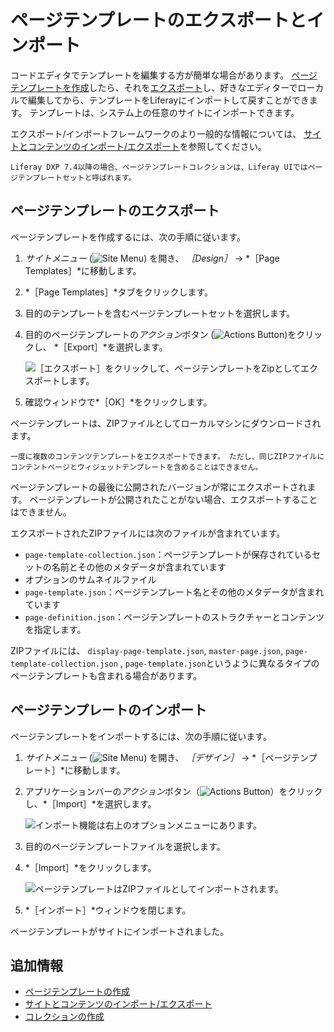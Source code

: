 # ページテンプレートのエクスポートとインポート

コードエディタでテンプレートを編集する方が簡単な場合があります。 [ページテンプレートを作成](./creating-a-page-template.md)したら、それを[エクスポート](../../building-sites/importing-exporting-pages-and-content.md)し、好きなエディターでローカルで編集してから、テンプレートをLiferayにインポートして戻すことができます。 テンプレートは、システム上の任意のサイトにインポートできます。

エクスポート/インポートフレームワークのより一般的な情報については、 [サイトとコンテンツのインポート/エクスポート](../../building-sites/importing-exporting-pages-and-content.md)を参照してください。

```{note}
Liferay DXP 7.4以降の場合、ページテンプレートコレクションは、Liferay UIではページテンプレートセットと呼ばれます。
```

## ページテンプレートのエクスポート

ページテンプレートを作成するには、次の手順に従います。

1. *サイトメニュー* (![Site Menu](../../../images/icon-product-menu.png)) を開き、 *［Design］* &rarr; *［Page Templates］*に移動します。

1. *［Page Templates］*タブをクリックします。

1. 目的のテンプレートを含むページテンプレートセットを選択します。

1. 目的のページテンプレートの*アクション*ボタン (![Actions Button](../../../images/icon-actions.png))をクリックし、 *［Export］*を選択します。

   ![［エクスポート］をクリックして、ページテンプレートをZipとしてエクスポートします。](./exporting-and-importing-page-templates/images/01.png)

1. 確認ウィンドウで*［OK］*をクリックします。

ページテンプレートは、ZIPファイルとしてローカルマシンにダウンロードされます。

```{tip}
一度に複数のコンテンツテンプレートをエクスポートできます。 ただし、同じZIPファイルにコンテントページとウィジェットテンプレートを含めることはできません。
```

ページテンプレートの最後に公開されたバージョンが常にエクスポートされます。 ページテンプレートが公開されたことがない場合、エクスポートすることはできません。

エクスポートされたZIPファイルには次のファイルが含まれています。

* `page-template-collection.json`：ページテンプレートが保存されているセットの名前とその他のメタデータが含まれています
* オプションのサムネイルファイル
* `page-template.json`：ページテンプレート名とその他のメタデータが含まれています
* `page-definition.json`：ページテンプレートのストラクチャーとコンテンツを指定します。

ZIPファイルには、 `display-page-template.json`, `master-page.json`, `page-template-collection.json` , `page-template.json`というように異なるタイプのページテンプレートも含まれる場合があります。

## ページテンプレートのインポート

ページテンプレートをインポートするには、次の手順に従います。

1. *サイトメニュー* (![Site Menu](../../../images/icon-product-menu.png)) を開き、 *［デザイン］* &rarr; *［ページテンプレート］*に移動します。

1. アプリケーションバーの*アクション*ボタン（![Actions Button](../../../images/icon-actions.png)）をクリックし、*［Import］*を選択します。

   ![インポート機能は右上のオプションメニューにあります。](./exporting-and-importing-page-templates/images/02.png)

1. 目的のページテンプレートファイルを選択します。

1. *［Import］*をクリックします。

   ![ページテンプレートはZIPファイルとしてインポートされます。](./exporting-and-importing-page-templates/images/03.png)

1. *［インポート］*ウィンドウを閉じます。

ページテンプレートがサイトにインポートされました。

## 追加情報

* [ページテンプレートの作成](./creating-a-page-template.md)
* [サイトとコンテンツのインポート/エクスポート](../../building-sites/importing-exporting-pages-and-content.md)
* [コレクションの作成](../../../content-authoring-and-management/collections-and-collection-pages/creating-collections.md)
